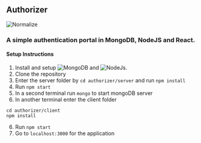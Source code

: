 ## Authorizer

![Normalize](https://github.com/AyanChoudhary/authorizer/workflows/Normalize/badge.svg)

### A simple authentication portal in MongoDB, NodeJS and React.

#### Setup Instructions

1. Install and setup ![MongoDB](https://www.mongodb.com/docs/manual/installation/) and ![NodeJs](https://nodejs.org/en/download/).
2. Clone the repository
3. Enter the server folder by `cd authorizer/server` and run `npm install`
4. Run ```npm start```
5. In a second terminal run ```mongo``` to start mongoDB server
5. In another terminal enter the client folder 
```
cd authorizer/client
npm install
``` 
6. Run ```npm start```
7. Go to ```localhost:3000``` for the application
